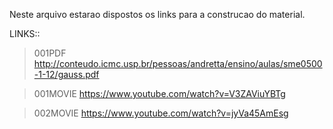 Neste arquivo estarao dispostos os links para a construcao do material.

LINKS::

> 001PDF  
> http://conteudo.icmc.usp.br/pessoas/andretta/ensino/aulas/sme0500-1-12/gauss.pdf  

> 001MOVIE
> https://www.youtube.com/watch?v=V3ZAViuYBTg

> 002MOVIE
> https://www.youtube.com/watch?v=jyVa45AmEsg
